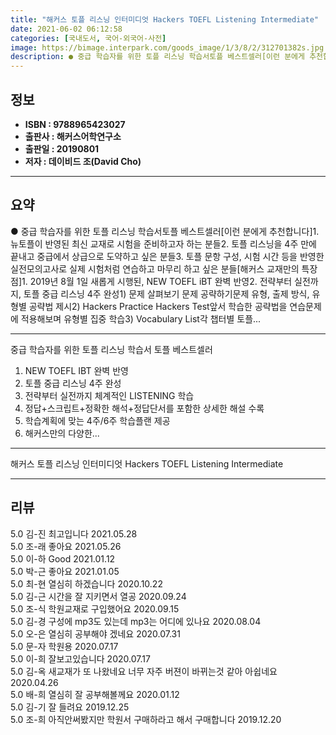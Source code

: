 ```yaml
---
title: "해커스 토플 리스닝 인터미디엇 Hackers TOEFL Listening Intermediate"
date: 2021-06-02 06:12:58
categories: [국내도서, 국어-외국어-사전]
image: https://bimage.interpark.com/goods_image/1/3/8/2/312701382s.jpg
description: ● 중급 학습자를 위한 토플 리스닝 학습서토플 베스트셀러[이런 분에게 추천합니다]1. 뉴토플이 반영된 최신 교재로 시험을 준비하고자 하는 분들2. 토플 리스닝을 4주 만에 끝내고 중급에서 상급으로 도약하고 싶은 분들3. 토플 문항 구성, 시험 시간 등을 반영한 실전모의고사로 실제 시험
---
```


## **정보**

- **ISBN : 9788965423027**
- **출판사 : 해커스어학연구소**
- **출판일 : 20190801**
- **저자 : 데이비드 조(David Cho)**

------



## **요약**

●  중급 학습자를 위한 토플 리스닝 학습서토플 베스트셀러[이런 분에게 추천합니다]1. 뉴토플이 반영된 최신 교재로 시험을 준비하고자 하는 분들2. 토플 리스닝을 4주 만에 끝내고 중급에서 상급으로 도약하고 싶은 분들3. 토플 문항 구성, 시험 시간 등을 반영한 실전모의고사로 실제 시험처럼 연습하고 마무리 하고 싶은 분들[해커스 교재만의 특장점]1. 2019년 8월 1일 새롭게 시행된, NEW TOEFL iBT 완벽 반영2. 전략부터 실전까지, 토플 중급 리스닝 4주 완성1) 문제 살펴보기  문제 공략하기문제 유형, 출제 방식, 유형별 공략법 제시2) Hackers Practice  Hackers Test앞서 학습한 공략법을 연습문제에 적용해보며 유형별 집중 학습3) Vocabulary List각 챕터별 토플...

------

중급 학습자를 위한 토플 리스닝 학습서
토플 베스트셀러 

1) NEW TOEFL IBT  완벽 반영
2) 토플 중급 리스닝 4주 완성
3) 전략부터 실전까지 체계적인 LISTENING 학습
4) 정답+스크립트+정확한 해석+정답단서를 포함한 상세한 해설 수록
5) 학습계획에 맞는 4주/6주 학습플랜 제공
6) 해커스만의 다양한... 

------


해커스 토플 리스닝 인터미디엇 Hackers TOEFL Listening Intermediate 

------


## **리뷰** 

5.0 김-진 최고입니다 2021.05.28 <br/>5.0 조-래 좋아요 2021.05.26 <br/>5.0 이-하 Good 2021.01.12 <br/>5.0 박-근 좋아요 2021.01.05 <br/>5.0 최-현 열심히 하겠습니다 2020.10.22 <br/>5.0 김-근 시간을 잘 지키면서 열공 2020.09.24 <br/>5.0 조-식 학원교재로 구입했어요 2020.09.15 <br/>5.0 김-경 구성에 mp3도 있는데 mp3는 어디에 있나요 2020.08.04 <br/>5.0 오-은 열심히 공부해야 겠네요 2020.07.31 <br/>5.0 문-자 학원용 2020.07.17 <br/>5.0 이-희 잘보고있습니다  2020.07.17 <br/>5.0 김-옥 새교재가 또 나왔네요 너무 자주 버젼이 바뀌는것 같아 아쉽네요 2020.04.26 <br/>5.0 배-희 열심히 잘 공부해볼께요 2020.01.12 <br/>5.0 김-기 잘 들려요 2019.12.25 <br/>5.0 조-희 아직안써봤지만 학원서 구매하라고 해서 구매합니다 2019.12.20 <br/>